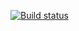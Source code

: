 [![Build status](https://ci.appveyor.com/api/projects/status/ngl9l137hj06gb8o/branch/main?svg=true)](https://ci.appveyor.com/project/RomanAZhukov/pageobjectbdd/branch/main)